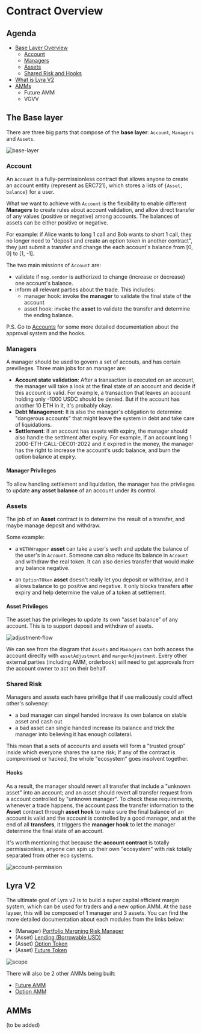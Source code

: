 # Contract Overview

## Agenda

* [Base Layer Overview](#the-base-layer)
  * [Account](#account)  
  * [Managers](#managers)
  * [Assets](#assets)
  * [Shared Risk and Hooks](#shared-risk)
* [What is Lyra V2](#lyra-v2)
* [AMMs](#amms)
  * Future AMM
  * VGVV

## The Base layer

There are three big parts that compose of the **base layer**: `Account`, `Managers` and `Assets`.

![base-layer](./imgs/overall/base-layer-basic.png)

### Account

An `Account` is a fully-permissionless contract that allows anyone to create an account entity (represent as ERC721), which stores a lists of `{Asset, balance}` for a user.

What we want to achieve with `Account` is the flexibility to enable different **Managers** to create rules about account validation, and allow direct transfer of any values (positive or negative) among accounts. The balances of assets can be either positive or negative.

For example: if Alice wants to long 1 call and Bob wants to short 1 call, they no longer need to "deposit and create an option token in another contract", they just submit a transfer and change the each account's balance from [0, 0] to [1, -1].

The two main missions of `Account` are:

* validate if `msg.sender` is authorized to change (increase or decrease) one account's balance.
* inform all relevant parties about the trade. This includes:
  * manager hook: invoke the **manager** to validate the final state of the account
  * asset hook: invoke the **asset** to validate the transfer and determine the ending balance.

P.S. Go to [Accounts](./account) for some more detailed documentation about the approval system and the hooks.
  
### Managers

A manager should be used to govern a set of accouts, and has certain previlleges. Three main jobs for an manager are: 

* **Account state validation**: After a transaction is executed on an account, the manager will take a look at the final state of an account and decide if this account is valid. For example, a transaction that leaves an account holding only -1000 USDC should be denied. But if the account has another 10 ETH in it, it's probably okay.
* **Debt Management**: It is also the manager's obligation to determine "dangerous accounts" that might leave the system in debt and take care of liquidations.
* **Settlement**:  If an account has assets with expiry, the manager should also handle the settlment after expiry. For example, if an account long 1 2000-ETH-CALL-DEC01-2022 and it expired in the money, the manager has the right to increase the account's usdc balance, and burn the option balance at expiry.

#### Manager Privileges 

To allow handling settlement and liquidation, the manager has the privileges to update **any asset balance** of an account under its control.

### Assets

The job of an **Asset** contract is to determine the result of a transfer, and maybe manage deposit and withdraw.

Some example:

* a `WETHWrapper` **asset** can take a user's weth and update the balance of the user's in `Account`. Someone can also reduce its balance in `Account` and withdraw the real token. It can also denies transfer that would make any balance negative.

* an `OptionTOken` **asset** doesn't really let you deposit or withdraw, and it allows balance to go positive and negative. It only blocks transfers after expiry and help determine the value of a token at settlement.

#### Asset Privileges

The asset has the privileges to update its own "asset balance" of any account. This is to support deposit and withdraw of assets.

![adjustment-flow](./imgs/overall/adjustment-flow.png)

We can see from the diagram that `Assets` and `Managers` can both access the account direclty with `assetAdjustment` and `mangerAdjustment`. Every other external parties (including AMM, orderbook) will need to get approvals from the account owner to act on their behalf.

### Shared Risk

Managers and assets each have privillge that if use malicously could affect other's solvency: 

* a bad manager can singel handed increase its own balance on stable asset and cash out
* a bad asset can single handed increase its balance and trick the manager into believing it has enough collateral.

This mean that a sets of accounts and assets will form a "trusted group" inside which everyone shares the same risk; If any of the contract is compromised or hacked, the whole "ecosystem" goes insolvent together.

#### Hooks

As a result, the manager should revert all transfer that include a "unknown asset" into an account; and an asset should revert all transfer request from a account controlled by "unknown manager". To check these requirements, whenever a trade happens, the account pass the transfer information to the **Asset** contract through **asset hook** to make sure the final balance of an account is valid and the account is controlled by a good manager, and at the end of all **transfers**, it triggers the **manager hook** to let the manager determine the final state of an account.

It's worth mentioning that because the **account contract** is totally permissionless, anyone can spin up their own "ecosystem" with risk totally separated from other eco systems.

![account-permission](./imgs/overall/account-permissions.png)

## Lyra V2

The ultimate goal of Lyra v2 is to build a super capital efficient margin system, which can be used for traders and a new option AMM. At the base layser, this will be composed of 1 manager and 3 assets. You can find the more detailed documentation about each modules from the links below: 

* (Manager) [Portfolio Margning Risk Manager](./) 
* (Asset) [Lending (Borrowable USD)](./)
* (Asset) [Option Token](./)
* (Asset) [Future Token](./)

![scope](./imgs/overall/v2-scope.png)


There will also be 2 other AMMs being built:

* [Future AMM](./)
* [Option AMM](./)

## AMMs

(to be added)